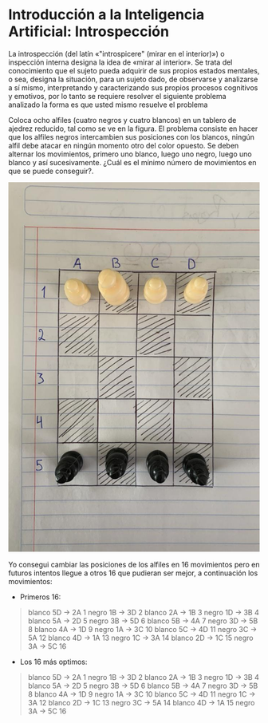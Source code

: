 # Introducción a la Inteligencia Artificial: Introspección

La introspección (del latín «"introspicere" (mirar en el interior)») o inspección interna designa la idea de «mirar al interior». Se trata del conocimiento que el sujeto pueda adquirir de sus propios estados mentales, o sea, designa la situación, para un sujeto dado, de observarse y analizarse a sí mismo, interpretando y caracterizando sus propios procesos cognitivos y emotivos, por lo tanto se requiere resolver el siguiente problema analizado la forma es que usted mismo resuelve el problema

Coloca ocho alfiles (cuatro negros y cuatro blancos) en un tablero de ajedrez reducido, tal como se ve en la figura. El problema consiste en hacer que los alfiles negros intercambien sus posiciones con los blancos, ningún alfil debe atacar en ningún momento otro del color opuesto. Se deben alternar los movimientos, primero uno blanco, luego uno negro, luego uno blanco y así sucesivamente. ¿Cuál es el mínimo número de movimientos en que se puede conseguir?.

![tablero](TableroAlfilesIA.jpg)

Yo consegui cambiar las posiciones de los alfiles en 16 movimientos pero en futuros intentos llegue a otros 16 que pudieran ser mejor, a continuación los movimientos:

- Primeros 16:

> blanco 5D -> 2A 1
> negro  1B -> 3D 2
> blanco 2A -> 1B 3
> negro  1D -> 3B 4
> blanco 5A -> 2D 5
> negro  3B -> 5D 6
> blanco 5B -> 4A 7
> negro  3D -> 5B 8
> blanco 4A -> 1D 9
> negro  1A -> 3C 10
> blanco 5C -> 4D 11
> negro  3C -> 5A 12
> blanco 4D -> 1A 13
> negro  1C -> 3A 14
> blanco 2D -> 1C 15
> negro  3A -> 5C 16

- Los 16 más optimos:

> blanco 5D -> 2A 1
> negro  1B -> 3D 2
> blanco 2A -> 1B 3
> negro  1D -> 3B 4
> blanco 5A -> 2D 5
> negro  3B -> 5D 6
> blanco 5B -> 4A 7
> negro  3D -> 5B 8
> blanco 4A -> 1D 9
> negro  1A -> 3C 10
> blanco 5C -> 4D 11
> negro  1C -> 3A 12
> blanco 2D -> 1C 13
> negro  3C -> 5A 14
> blanco 4D -> 1A 15
> negro  3A -> 5C 16
